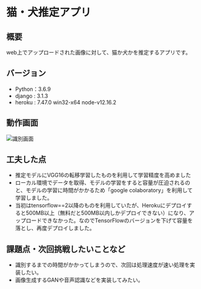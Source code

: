 # 猫・犬推定アプリ
## 概要
web上でアップロードされた画像に対して、猫か犬かを推定するアプリです。
## バージョン
- Python：3.6.9
- django : 3.1.3
- heroku : 7.47.0 win32-x64 node-v12.16.2

## 動作画面
![識別画面](/images/2020/11/VID_20201125_214227.gif)

## 工夫した点
- 推定モデルにVGG16の転移学習したものを利用して学習精度を高めました
- ローカル環境でデータを取得、モデルの学習をすると容量が圧迫されるのと、モデルの学習に時間がかかるため「google colaboratory」を利用して学習しました。
- 当初はtensorflow==2以降のものを利用していたが、Herokuにデプロイすると500MB以上（無料だと500MB以内しかデプロイできない）になり、アップロードできなかった。なのでTensorFlowのバージョンを下げて容量を落とし、再度デプロイしました。

## 課題点・次回挑戦したいことなど
- 識別するまでの時間がかかってしまうので、次回は処理速度が速い処理を実装したい。
- 画像生成するGANや音声認識などを実装してみたい。
